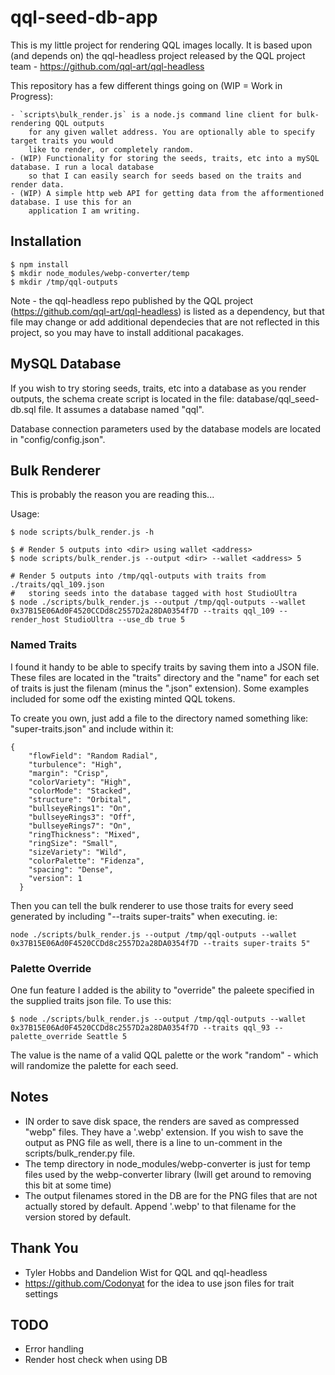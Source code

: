 # qql-seed-db-app

This is my little project for rendering QQL images locally. It is based upon (and depends on) the 
qql-headless project released by the QQL project team - https://github.com/qql-art/qql-headless

This repository has a few different things going on (WIP = Work in Progress):

    - `scripts\bulk_render.js` is a node.js command line client for bulk-rendering QQL outputs
        for any given wallet address. You are optionally able to specify target traits you would
        like to render, or completely random.
    - (WIP) Functionality for storing the seeds, traits, etc into a mySQL database. I run a local database 
        so that I can easily search for seeds based on the traits and render data.
    - (WIP) A simple http web API for getting data from the afformentioned database. I use this for an 
        application I am writing.
    

## Installation

```
$ npm install
$ mkdir node_modules/webp-converter/temp
$ mkdir /tmp/qql-outputs
```

Note - the qql-headless repo published by the QQL project (https://github.com/qql-art/qql-headless) is listed as a dependency, 
but that file may change or add additional dependecies that are not reflected in this project, so you may have to
install additional pacakages.

## MySQL Database

If you wish to try storing seeds, traits, etc into a database as you render outputs, the schema create script
is located in the file: database/qql_seed-db.sql file. It assumes a database named "qql". 

Database connection parameters used by the database models are located in "config/config.json".

## Bulk Renderer

This is probably the reason you are reading this...

Usage:

```
$ node scripts/bulk_render.js -h

$ # Render 5 outputs into <dir> using wallet <address>
$ node scripts/bulk_render.js --output <dir> --wallet <address> 5

# Render 5 outputs into /tmp/qql-outputs with traits from ./traits/qql_109.json
#   storing seeds into the database tagged with host StudioUltra
$ node ./scripts/bulk_render.js --output /tmp/qql-outputs --wallet 0x37B15E06Ad0F4520CCDd8c2557D2a28DA0354f7D --traits qql_109 --render_host StudioUltra --use_db true 5
```

### Named Traits

I found it handy to be able to specify traits by saving them into a JSON file.  These files are located in the "traits" directory and the "name" for each set of traits is just the filenam (minus the ".json" extension).  Some examples included for some odf the existing minted QQL tokens.

To create you own, just add a file to the directory named something like: "super-traits.json" and include within it:
```
{
    "flowField": "Random Radial", 
    "turbulence": "High", 
    "margin": "Crisp", 
    "colorVariety": "High",
    "colorMode": "Stacked",
    "structure": "Orbital",
    "bullseyeRings1": "On",
    "bullseyeRings3": "Off",
    "bullseyeRings7": "On",
    "ringThickness": "Mixed",
    "ringSize": "Small",
    "sizeVariety": "Wild",
    "colorPalette": "Fidenza",
    "spacing": "Dense",
    "version": 1
  }
  ```

Then you can tell the bulk renderer to use those traits for every seed generated by including "--traits super-traits" when executing.  ie:
```
node ./scripts/bulk_render.js --output /tmp/qql-outputs --wallet 0x37B15E06Ad0F4520CCDd8c2557D2a28DA0354f7D --traits super-traits 5"
```


### Palette Override

One fun feature I added is the ability to "override" the paleete specified in the supplied traits json file.  To use this:
```
$ node ./scripts/bulk_render.js --output /tmp/qql-outputs --wallet 0x37B15E06Ad0F4520CCDd8c2557D2a28DA0354f7D --traits qql_93 --palette_override Seattle 5
```

The value is the name of a valid QQL palette or the work "random" - which will randomize the palette for each seed.

## Notes
* IN order to save disk space, the renders are saved as compressed "webp" files.  They have a '.webp' extension.  If you wish to save the output as PNG file as well, there is a line to un-comment in the scripts/bulk_render.py file.
* The temp directory in node_modules/webp-converter is just for temp files used by the webp-converter library (Iwill get around to removing this bit at some time)
* The output filenames stored in the DB are for the PNG files that are not actually stored by default. Append '.webp' to that filename for the version stored by default.

## Thank You
* Tyler Hobbs and Dandelion Wist for QQL and qql-headless
* https://github.com/Codonyat for the idea to use json files for trait settings

## TODO
* Error handling
* Render host check when using DB

